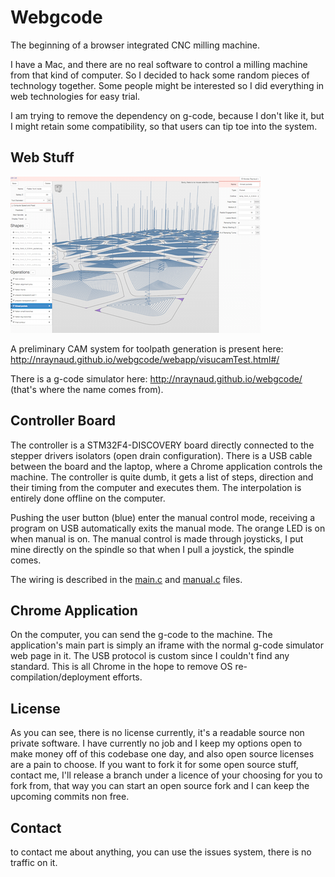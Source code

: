 Webgcode
========
The beginning of a browser integrated CNC milling machine.

I have a Mac, and there are no real software to control a milling machine from that kind of computer. So I decided to hack some random pieces of technology together.
Some people might be interested so I did everything in web technologies for easy trial.

I am trying to remove the dependency on g-code, because I don't like it, but I might retain some compatibility, so that users can tip toe into the system.

Web Stuff
---------

[![test](images/visucam_pockets_thumb.png)](images/visucam_pockets.png)

A preliminary CAM system for toolpath generation is present here: http://nraynaud.github.io/webgcode/webapp/visucamTest.html#/

There is a g-code simulator here: http://nraynaud.github.io/webgcode/ (that's where the name comes from).

Controller Board
----------------

The controller is a STM32F4-DISCOVERY board directly connected to the stepper drivers isolators (open drain configuration).
There is a USB cable between the board and the laptop, where a Chrome application controls the machine.
The controller is quite dumb, it gets a list of steps, direction and their timing from the computer and executes them. The interpolation is entirely done offline on the computer.

Pushing the user button (blue) enter the manual control mode, receiving a program on USB automatically exits the manual mode.
The orange LED is on when manual is on. The manual control is made through joysticks, I put mine directly on the spindle so that when I pull a joystick, the spindle comes.

The wiring is described in the [main.c](interpolator/main.c#L10) and [manual.c](interpolator/manual.c#L11) files.


Chrome Application
------------------

On the computer, you can send the g-code to the machine. The application's main part is simply an iframe with the normal g-code simulator web page in it.
The USB protocol is custom since I couldn't find any standard. This is all Chrome in the hope to remove OS re-compilation/deployment efforts.

License
-------

As you can see, there is no license currently, it's a readable source non private software. I have currently no job and I keep my options open to make money off of this codebase one day, and also open source licenses are a pain to choose. If you want to fork it for some open source stuff, contact me, I'll release a branch under a licence of your choosing for you to fork from, that way you can start an open source fork and I can keep the upcoming commits non free.


Contact
-------

to contact me about anything, you can use the issues system, there is no traffic on it.
